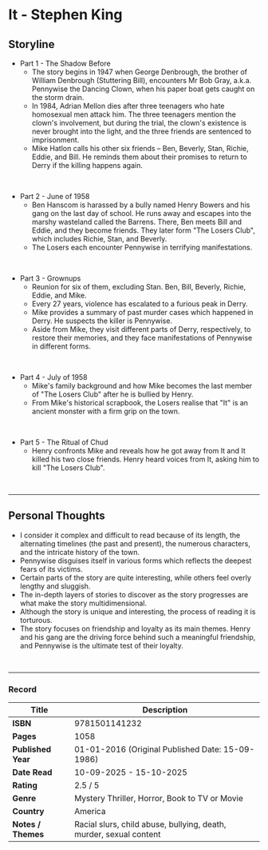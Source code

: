 # It - Stephen King

## Storyline
* Part 1 - The Shadow Before
  - The story begins in 1947 when George Denbrough, the brother of William Denbrough (Stuttering Bill), encounters Mr Bob Gray, a.k.a. Pennywise the Dancing Clown, when his paper boat gets caught on the storm drain.
  - In 1984, Adrian Mellon dies after three teenagers who hate homosexual men attack him. The three teenagers mention the clown's involvement, but during the trial, the clown's existence is never brought into the light, and the three friends are sentenced to imprisonment.
  - Mike Hatlon calls his other six friends – Ben, Beverly, Stan, Richie, Eddie, and Bill. He reminds them about their promises to return to Derry if the killing happens again.
<br>

* Part 2 - June of 1958
  - Ben Hanscom is harassed by a bully named Henry Bowers and his gang on the last day of school. He runs away and escapes into the marshy wasteland called the Barrens. There, Ben meets Bill and Eddie, and they become friends. They later form "The Losers Club", which includes Richie, Stan, and Beverly.
  - The Losers each encounter Pennywise in terrifying manifestations.
<br>

* Part 3 - Grownups
  - Reunion for six of them, excluding Stan. Ben, Bill, Beverly, Richie, Eddie, and Mike.
  - Every 27 years, violence has escalated to a furious peak in Derry.
  - Mike provides a summary of past murder cases which happened in Derry. He suspects the killer is Pennywise.
  - Aside from Mike, they visit different parts of Derry, respectively, to restore their memories, and they face manifestations of Pennywise in different forms.
<br>

* Part 4 - July of 1958
  - Mike's family background and how Mike becomes the last member of "The Losers Club" after he is bullied by Henry.
  - From Mike's historical scrapbook, the Losers realise that "It" is an ancient monster with a firm grip on the town.
<br>

* Part 5 - The Ritual of Chud
  - Henry confronts Mike and reveals how he got away from It and It killed his two close friends. Henry heard voices from It, asking him to kill "The Losers Club".
<br>

***
## Personal Thoughts
- I consider it complex and difficult to read because of its length, the alternating timelines (the past and present), the numerous characters, and the intricate history of the town.
- Pennywise disguises itself in various forms which reflects the deepest fears of its victims.
- Certain parts of the story are quite interesting, while others feel overly lengthy and sluggish.
- The in-depth layers of stories to discover as the story progresses are what make the story multidimensional.
- Although the story is unique and interesting, the process of reading it is torturous.
- The story focuses on friendship and loyalty as its main themes. Henry and his gang are the driving force behind such a meaningful friendship, and Pennywise is the ultimate test of their loyalty.
<br>

***
### Record
| Title | Description |
| -- | -- |
| **ISBN** | 9781501141232 |
| **Pages** | 1058 |
| **Published Year** | 01-01-2016 (Original Published Date: 15-09-1986) |
| **Date Read** | 10-09-2025 - 15-10-2025 |
| **Rating** | 2.5 / 5 |
| **Genre** | Mystery Thriller, Horror, Book to TV or Movie |
| **Country** | America |
| **Notes / Themes** | Racial slurs, child abuse, bullying, death, murder, sexual content | 
